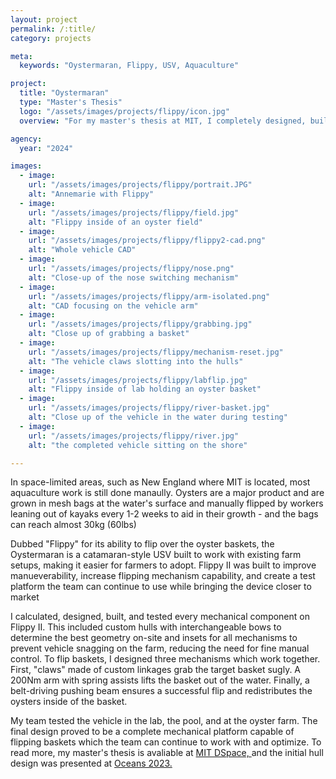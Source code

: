 ```yaml
---
layout: project
permalink: /:title/
category: projects

meta:
  keywords: "Oystermaran, Flippy, USV, Aquaculture"

project:
  title: "Oystermaran"
  type: "Master's Thesis"
  logo: "/assets/images/projects/flippy/icon.jpg"
  overview: "For my master's thesis at MIT, I completely designed, built, and tested every mechanical system on the Oystermaran V2, an unmanned surface vessel (USV) developed for high-density oyster farming."

agency:
  year: "2024"

images:
  - image:
    url: "/assets/images/projects/flippy/portrait.JPG"
    alt: "Annemarie with Flippy"
  - image:
    url: "/assets/images/projects/flippy/field.jpg"
    alt: "Flippy inside of an oyster field"
  - image:
    url: "/assets/images/projects/flippy/flippy2-cad.png"
    alt: "Whole vehicle CAD"
  - image:
    url: "/assets/images/projects/flippy/nose.png"
    alt: "Close-up of the nose switching mechanism"
  - image:
    url: "/assets/images/projects/flippy/arm-isolated.png"
    alt: "CAD focusing on the vehicle arm"
  - image:
    url: "/assets/images/projects/flippy/grabbing.jpg"
    alt: "Close up of grabbing a basket"
  - image:
    url: "/assets/images/projects/flippy/mechanism-reset.jpg"
    alt: "The vehicle claws slotting into the hulls"
  - image:
    url: "/assets/images/projects/flippy/labflip.jpg"
    alt: "Flippy inside of lab holding an oyster basket"
  - image:
    url: "/assets/images/projects/flippy/river-basket.jpg"
    alt: "Close up of the vehicle in the water during testing"
  - image:
    url: "/assets/images/projects/flippy/river.jpg"
    alt: "the completed vehicle sitting on the shore"

---
```

<p>In space-limited areas, such as New England where MIT is located, most aquaculture work is still done manaully. Oysters are a major product and are grown in mesh bags at the water's surface and manually flipped by workers leaning out of kayaks every 1-2 weeks to aid in their growth - and the bags can reach almost 30kg (60lbs)</p>

<p> Dubbed "Flippy" for its ability to flip over the oyster baskets, the Oystermaran is a catamaran-style USV built to work with existing farm setups, making it easier for farmers to adopt. Flippy II was built to improve manueverability, increase flipping mechanism capability, and create a test platform the team can continue to use while bringing the device closer to market </p>

<p> I calculated, designed, built, and tested every mechanical component on Flippy II. This included custom hulls with interchangeable bows to determine the best geometry on-site and insets for all mechanisms to prevent vehicle snagging on the farm, reducing the need for fine manual control. To flip baskets, I designed three mechanisms which work together. First, "claws" made of custom linkages grab the target basket sugly. A 200Nm arm with spring assists lifts the basket out of the water. Finally, a belt-driving pushing beam ensures a successful flip and redistributes the oysters inside of the basket. </p>

<p> My team tested the vehicle in the lab, the pool, and at the oyster farm. The final design proved to be a complete mechanical platform capable of flipping baskets which the team can continue to work with and optimize. To read more, my master's thesis is avaliable at <a class="underline" href="https://dspace.mit.edu/handle/1721.1/155892" target="_blank"> MIT DSpace, </a> and the initial hull design was presented at <a class="underline" href="https://ieeexplore.ieee.org/document/10244581" target="_blank"> Oceans 2023. </a> </p>

